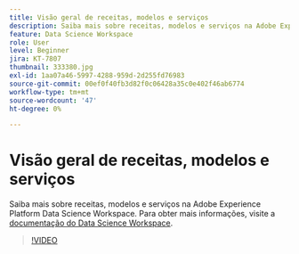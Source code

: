 ```yaml
---
title: Visão geral de receitas, modelos e serviços
description: Saiba mais sobre receitas, modelos e serviços na Adobe Experience Platform Data Science Workspace.
feature: Data Science Workspace
role: User
level: Beginner
jira: KT-7807
thumbnail: 333380.jpg
exl-id: 1aa07a46-5997-4288-959d-2d255fd76983
source-git-commit: 00ef0f40fb3d82f0c06428a35c0e402f46ab6774
workflow-type: tm+mt
source-wordcount: '47'
ht-degree: 0%

---
```


# Visão geral de receitas, modelos e serviços

Saiba mais sobre receitas, modelos e serviços na Adobe Experience Platform Data Science Workspace. Para obter mais informações, visite a [documentação do Data Science Workspace](https://experienceleague.adobe.com/docs/experience-platform/data-science-workspace/home.html).

>[!VIDEO](https://video.tv.adobe.com/v/333380?learn=on)

